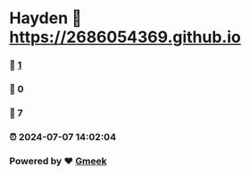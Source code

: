 # Hayden :link: https://2686054369.github.io 
### :page_facing_up: [1](https://2686054369.github.io/tag.html) 
### :speech_balloon: 0 
### :hibiscus: 7 
### :alarm_clock: 2024-07-07 14:02:04 
### Powered by :heart: [Gmeek](https://github.com/Meekdai/Gmeek)
